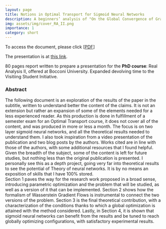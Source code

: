 ```yaml
---
layout: page
title: Notions in Optimal Transport for Sigmoid Neural Networks
description: A beginners’ analysis of "On the Global Convergence of Gradient Descent for Over-Parameterized Models using Optimal Transport", Chizat, Bach, Jan 2023
img: assets/img/cover_RA_II.png
importance: 1
category: short
---
```


To access the document, please click \[[PDF](https://simonegiancola09.github.io/files/RA_II_report.pdf)\] 


The presentation is at [this link](https://simonegiancola09.github.io/talks/2023-01-09-talk-3). 



80 pages report written to prepare a presentation for the **PhD course**: Real Analysis II, offered at Bocconi University. Expanded devolving time to the Visitiing Student Initiative.

### Abstract
 The following document is an exploration of the results of the paper in the subtitle, written to understand
better the content of the claims. It is not an extension but
rather an expansion of some of the elements needed for a less experienced reader. As this
production is done in fulfillment of a semester exam for an Optimal Transport course, it
does not cover all of the content, and was produced in more or less a month. The focus is
on two layer sigmoid neural networks, and all the theoretical results needed to understand
them. I also took inspiration from a video presentation of the publication and two
blog posts by the authors. Works cited are in line with those of the authors,
with some additional resources that I found helpful. Given the breadth of the subject, some
of the content is left for future studies, but nothing less than the original publication is
presented. I personally see this as a depth project, going very far into theoretical results to
see the potential of Theory of neural networks. It is by no means an exposition of skills that
I have 100% stored.
<br/>
Section 1 paves the way for the research work proposed in a broad sense, introducing parametric optimization and the problem that will be studied, as well as a version of it that
can be implemented. Section 2 shows how the formalism of Wasserstein Gradient Flows is
instrumental to connect the two versions of the problem. Section 3 is the final theoretical
contribution, with a characterization of the conditions thanks to which a global optimization is attained with the method considered. Lastly, in Section 4, it is shown that sigmoid
neural networks can benefit from the results and be tuned to reach globally optimizing
configurations, with satisfactory experimental results.





